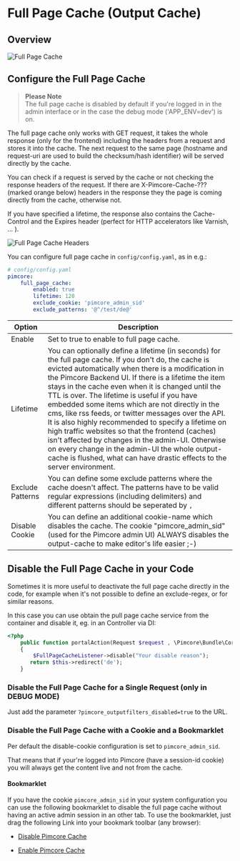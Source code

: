 # Full Page Cache (Output Cache)

## Overview
![Full Page Cache](../../img/output-cache.png)

## Configure the Full Page Cache

> **Please Note**  
> The full page cache is disabled by default if you're logged in in the admin interface or in the case
> the debug mode ('APP_ENV=dev') is on.

The full page cache only works with GET request, it takes the whole response (only for the frontend)
including the headers from a request and stores it into the cache. The next request to the same
page (hostname and request-uri are used to build the checksum/hash identifier) will be served
directly by the cache.

You can check if a request is served by the cache or not checking the response headers of the
request. If there are X-Pimcore-Cache-??? (marked orange below) headers in the response they the
page is coming directly from the cache, otherwise not.

If you have specified a lifetime, the response also contains the Cache-Control and the Expires
header (perfect for HTTP accelerators like Varnish, ... ).

![Full Page Cache Headers](../../img/pimcore-cache-headers.png)


You can configure full page cache in `config/config.yaml`, as in e.g.:

```yaml
# config/config.yaml
pimcore:
    full_page_cache:
        enabled: true
        lifetime: 120
        exclude_cookie: 'pimcore_admin_sid'
        exclude_patterns: '@^/test/de@'
```


| Option | Description |
| ------ | ----------- |
| Enable | Set to true to enable to full page cache. |
| Lifetime | You can optionally define a lifetime (in seconds) for the  full page cache. If you don't do, the cache is evicted automatically when there is a modification in the Pimcore Backend UI. If there is a lifetime the item stays in the cache even when it is changed until the TTL is over. The lifetime is useful if you have embedded some items which are not directly in the cms, like rss feeds, or twitter messages over the API. It is also highly recommended to specify a lifetime on high traffic websites so that the frontend (caches) isn't affected by changes in the admin-UI. Otherwise on every change in the admin-UI the whole output-cache is flushed, what can have drastic effects to the server environment. |
| Exclude Patterns | You can define some exclude patterns where the cache doesn't affect. The patterns have to be valid regular expressions (including delimiters) and different patterns should be seperated by `,` |
| Disable Cookie | You can define an additional cookie-name which disables the cache. The cookie "pimcore_admin_sid" (used for the Pimcore admin UI) ALWAYS disables the output-cache to make editor's life easier ;-) 


## Disable the Full Page Cache in your Code
Sometimes it is more useful to deactivate the full page cache directly in the code, for example when
it's not possible to define an exclude-regex, or for similar reasons.

In this case you can use obtain the pull page cache service from the container and disable it, eg. in an Controller via DI:
```php
<?php
    public function portalAction(Request $request , \Pimcore\Bundle\CoreBundle\EventListener\Frontend\FullPageCacheListener $FullPageCacheListener)
    {
        $FullPageCacheListener->disable("Your disable reason");
       return $this->redirect('de');
    }
```

### Disable the Full Page Cache for a Single Request (only in DEBUG MODE)
Just add the parameter `?pimcore_outputfilters_disabled=true` to the URL.

### Disable the Full Page Cache with a Cookie and a Bookmarklet
Per default the disable-cookie configuration is set to `pimcore_admin_sid`.

That means that if your're logged into Pimcore (have a session-id cookie) you will always get the
content live and not from the cache.

#### Bookmarklet
If you have the cookie `pimcore_admin_sid` in your system configuration you can use the following
bookmarklet to disable the full page cache without having an active admin session in an other tab.
To use the bookmarklet, just drag the following Link into your bookmark toolbar (any browser):


* <a href="(javascript:(function() {document.cookie='pimcore_admin_sid=disablethecachebaby'+(Math.floor(Math.random() * 147483648) + 2000)+';path=/;';})())">Disable Pimcore Cache</a>

* <a href='(javascript:void((function(){var a,b,c,e,f;f=0;a=document.cookie.split("; ");for(e=0;e<a.length&&a[e];e++){f++;for(b="."+location.host;b;b=b.replace(/^(?:%5C.|[^%5C.]+)/,"")){for(c=location.pathname;c;c=c.replace(/.$/,"")){document.cookie=(a[e]+"; domain="+b+"; path="+c+"; expires="+new Date((new Date()).getTime()-1e11).toGMTString());}}}alert("Expired "+f+" cookies");})()))'>Enable Pimcore Cache</a>


